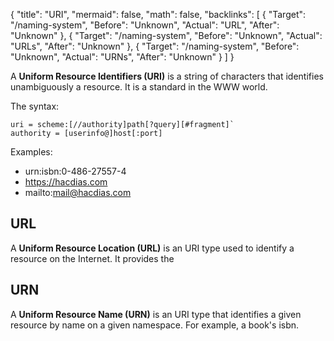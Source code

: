 {
	"title": "URI",
	"mermaid": false,
	"math": false,
	"backlinks": [
		{
			"Target": "/naming-system",
			"Before": "Unknown",
			"Actual": "URL",
			"After": "Unknown"
		},
		{
			"Target": "/naming-system",
			"Before": "Unknown",
			"Actual": "URLs",
			"After": "Unknown"
		},
		{
			"Target": "/naming-system",
			"Before": "Unknown",
			"Actual": "URNs",
			"After": "Unknown"
		}
	]
}

A **Uniform Resource Identifiers (URI)** is a string of characters that identifies unambiguously a resource. It is a standard in the WWW world.

The syntax:

```
uri = scheme:[//authority]path[?query][#fragment]`
authority = [userinfo@]host[:port]
```
 
Examples:
  - urn:isbn:0-486-27557-4
  - https://hacdias.com
  - mailto:mail@hacdias.com

## URL

A **Uniform Resource Location (URL)** is an URI type used to identify a resource on the Internet. It provides the 

## URN

A **Uniform Resource Name (URN)** is an URI type that identifies a given resource by name on a given namespace. For example, a book's isbn.